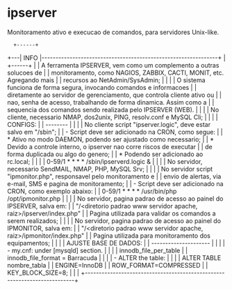 # ipserver
Monitoramento ativo e execucao de comandos, para servidores Unix-like.

      +------+
  +---| INFO |---------------------------------------------------------------+
  |   +------+                                                               |
  | A ferramenta IPSERVER, vem como um complemento a outras solucoes de      |
  | monitoramento, como NAGIOS, ZABBIX, CACTI, MONIT, etc. Agregando mais    |
  | recursos ao NetAdmin/SysAdmin;                                           |
  |                                                                          |
  | O sistema funciona de forma segura, invocando comandos e informacoes     |
  | diretamente ao servidor de gerenciamento, que controla cliente ativo ou  |
  | nao, senha de acesso, trabalhando de forma dinamica. Assim como a        |
  | sequencia dos comandos sendo realizada pelo IPSERVER (WEB).              |
  |                                                                          |
  | No cliente, necessario NMAP, dos2unix, PING, resolv.conf e MySQL Cli;    |
  |                                                                          |
  | CONFIGS:                                                                 |
  | --------                                                                 |
  |                                                                          |
  | No cliente script "ipserver.logic", deve estar salvo em "/sbin";         |
  | - Script deve ser adicionado na CRON, como segue:                        |
  |    * Ativo no modo DAEMON, podendo ser ajustado como necessario;         |
  |    * Devido a controle interno, o ipserver nao corre riscos de executar  |
  |      de forma duplicada ou algo do genero;                               |
  |    * Podendo ser adicionado ao rc.local;                                 |
  |                                                                          |
  |    0-59/1 * * * * /sbin/ipserverd.logic &                                |
  |                                                                          |
  | No servidor, necessario SendMAIL, NMAP, PHP, MySQL Srv;                  |
  |                                                                          |
  | No servidor script "ipmonitor.php", responsavel pelo monitoramento e     |
  | envio de alertas, via e-mail, SMS e pagina de monitoramento;             |
  | - Script deve ser adicionado na CRON, como exemplo abaixo:               |
  |      0-59/1 * * * * /usr/bin/php /opt/ipmonitor.php                      |
  |                                                                          |
  | No servidor, pagina padrao de acesso ao painel do IPSERVER, salva em:    |
  |    "/<diretorio padrao www servidor apache, raiz>/ipserver/index.php"    |
  | Pagina utilizada para validar os comandos a serem realizados;            |
  |                                                                          |
  | No servidor, pagina padrao de acesso ao painel do IPMONITOR, salva em:   |
  |    "/<diretorio padrao www servidor apache, raiz>/ipmonitor/index.php"   |
  | Pagina utilizada para monitoramento dos equipamentos;                    |
  |                                                                          |
  | AJUSTE BASE DE DADOS:                                                    |
  | ---------------------                                                    |
  |                                                                          |
  |  - my.cnf: under [mysqld] section.                                       |
  |                                                                          |
  |  innodb_file_per_table                                                   |
  |  innodb_file_format = Barracuda                                          |
  |                                                                          |
  |  - ALTER the table:                                                      |
  |                                                                          |
  |  ALTER TABLE nombre_tabla                                                |
  |     ENGINE=InnoDB                                                        |
  |     ROW_FORMAT=COMPRESSED                                                |
  |     KEY_BLOCK_SIZE=8;                                                    |
  |                                                                          |
  +--------------------------------------------------------------------------+
